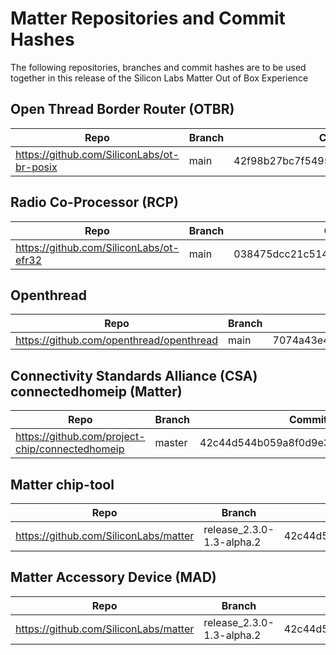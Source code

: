 # Matter Repositories and Commit Hashes

The following repositories, branches and commit hashes are to be used together
in this release of the Silicon Labs Matter Out of Box Experience

## Open Thread Border Router (OTBR)

| Repo                                       | Branch | Commit Hash                              |
| ------------------------------------------ | ------ | ---------------------------------------- |
| https://github.com/SiliconLabs/ot-br-posix | main   | 42f98b27bc7f54951c860cd98ce5ff7c7fedc68c |

## Radio Co-Processor (RCP)

| Repo                                    |   Branch    | Commit Hash                              |
| --------------------------------------- | ----------  | ---------------------------------------- |
| https://github.com/SiliconLabs/ot-efr32 |    main     | 038475dcc21c51448d35309496a2f7401eb2ccfe |

## Openthread

| Repo                                    |   Branch    | Commit Hash                              |
| --------------------------------------- | ----------  | ---------------------------------------- |
| https://github.com/openthread/openthread|    main     | 7074a43e4577d32d5535d52e7940ed2ea7e3a528 |


## Connectivity Standards Alliance (CSA) connectedhomeip (Matter)

| Repo                                            | Branch | Commit Hash                              |
| ----------------------------------------------- | ------ | ---------------------------------------- |
| https://github.com/project-chip/connectedhomeip | master | 42c44d544b059a8f0d9e3b86e9a1f6cc94cd0ea9 |

## Matter chip-tool

| Repo                                            | Branch                     | Commit Hash       |
| ----------------------------------------------- | ------------------------   | ----------------- |
| https://github.com/SiliconLabs/matter           | release_2.3.0-1.3-alpha.2  | 42c44d544b059a8f0d9e3b86e9a1f6cc94cd0ea9 |

## Matter Accessory Device (MAD)

| Repo                                            | Branch                     | Commit Hash           |
| ----------------------------------------------- | ------------------------   | ----------------------|
| https://github.com/SiliconLabs/matter           | release_2.3.0-1.3-alpha.2  | 42c44d544b059a8f0d9e3b86e9a1f6cc94cd0ea9|
